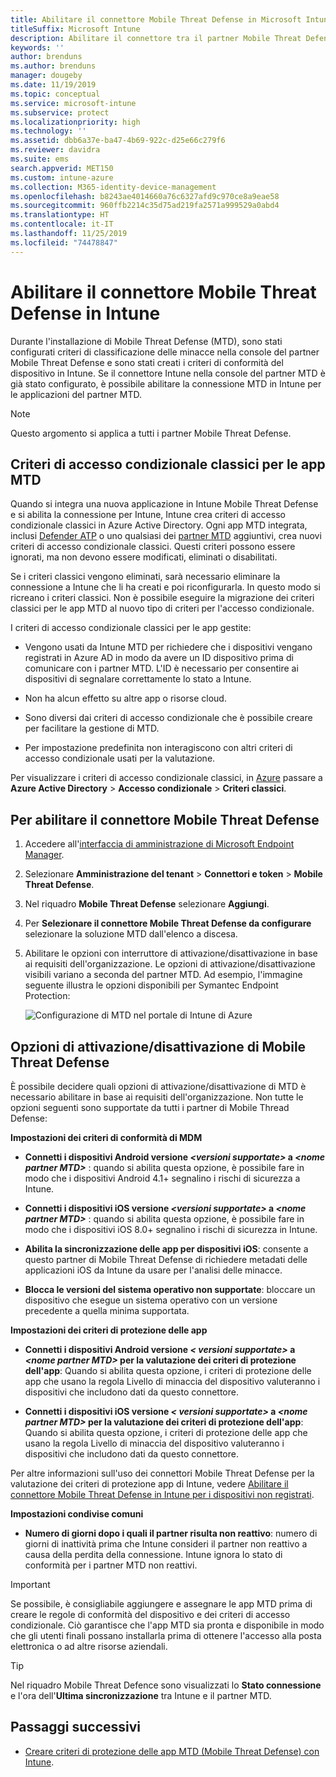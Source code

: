 ```yaml
---
title: Abilitare il connettore Mobile Threat Defense in Microsoft Intune
titleSuffix: Microsoft Intune
description: Abilitare il connettore tra il partner Mobile Threat Defense (MTD) e Microsoft Intune.
keywords: ''
author: brenduns
ms.author: brenduns
manager: dougeby
ms.date: 11/19/2019
ms.topic: conceptual
ms.service: microsoft-intune
ms.subservice: protect
ms.localizationpriority: high
ms.technology: ''
ms.assetid: dbb6a37e-ba47-4b69-922c-d25e66c279f6
ms.reviewer: davidra
ms.suite: ems
search.appverid: MET150
ms.custom: intune-azure
ms.collection: M365-identity-device-management
ms.openlocfilehash: b8243ae4014660a76c6327afd9c970ce8a9eae58
ms.sourcegitcommit: 960ffb2214c35d75ad219fa2571a999529a0abd4
ms.translationtype: HT
ms.contentlocale: it-IT
ms.lasthandoff: 11/25/2019
ms.locfileid: "74478847"
---
```

# <a name="enable-the-mobile-threat-defense-connector-in-intune"></a>Abilitare il connettore Mobile Threat Defense in Intune

Durante l'installazione di Mobile Threat Defense (MTD), sono stati configurati criteri di classificazione delle minacce nella console del partner Mobile Threat Defense e sono stati creati i criteri di conformità del dispositivo in Intune. Se il connettore Intune nella console del partner MTD è già stato configurato, è possibile abilitare la connessione MTD in Intune per le applicazioni del partner MTD.

> [!NOTE]
> Questo argomento si applica a tutti i partner Mobile Threat Defense.

## <a name="classic-conditional-access-policies-for-mtd-apps"></a>Criteri di accesso condizionale classici per le app MTD

Quando si integra una nuova applicazione in Intune Mobile Threat Defense e si abilita la connessione per Intune, Intune crea criteri di accesso condizionale classici in Azure Active Directory. Ogni app MTD integrata, inclusi [Defender ATP](advanced-threat-protection.md) o uno qualsiasi dei [partner MTD](mobile-threat-defense.md#mobile-threat-defense-partners) aggiuntivi, crea nuovi criteri di accesso condizionale classici. Questi criteri possono essere ignorati, ma non devono essere modificati, eliminati o disabilitati.

Se i criteri classici vengono eliminati, sarà necessario eliminare la connessione a Intune che li ha creati e poi riconfigurarla. In questo modo si ricreano i criteri classici. Non è possibile eseguire la migrazione dei criteri classici per le app MTD al nuovo tipo di criteri per l'accesso condizionale.

I criteri di accesso condizionale classici per le app gestite:

- Vengono usati da Intune MTD per richiedere che i dispositivi vengano registrati in Azure AD in modo da avere un ID dispositivo prima di comunicare con i partner MTD. L'ID è necessario per consentire ai dispositivi di segnalare correttamente lo stato a Intune.

- Non ha alcun effetto su altre app o risorse cloud.

- Sono diversi dai criteri di accesso condizionale che è possibile creare per facilitare la gestione di MTD.

- Per impostazione predefinita non interagiscono con altri criteri di accesso condizionale usati per la valutazione.

Per visualizzare i criteri di accesso condizionale classici, in [Azure](https://portal.azure.com/#home) passare a **Azure Active Directory** > **Accesso condizionale** > **Criteri classici**.

## <a name="to-enable-the-mobile-threat-defense-connector"></a>Per abilitare il connettore Mobile Threat Defense

1. Accedere all'[interfaccia di amministrazione di Microsoft Endpoint Manager](https://go.microsoft.com/fwlink/?linkid=2109431).

2. Selezionare **Amministrazione del tenant** > **Connettori e token** > **Mobile Threat Defense**.

3. Nel riquadro **Mobile Threat Defense** selezionare **Aggiungi**.

4. Per **Selezionare il connettore Mobile Threat Defense da configurare** selezionare la soluzione MTD dall'elenco a discesa.

5. Abilitare le opzioni con interruttore di attivazione/disattivazione in base ai requisiti dell'organizzazione. Le opzioni di attivazione/disattivazione visibili variano a seconda del partner MTD.  Ad esempio, l'immagine seguente illustra le opzioni disponibili per Symantec Endpoint Protection:

   ![Configurazione di MTD nel portale di Intune di Azure](./media/mtd-connector-enable/enable-mtd-connector-1.png)

## <a name="mobile-threat-defense-toggle-options"></a>Opzioni di attivazione/disattivazione di Mobile Threat Defense

È possibile decidere quali opzioni di attivazione/disattivazione di MTD è necessario abilitare in base ai requisiti dell'organizzazione. Non tutte le opzioni seguenti sono supportate da tutti i partner di Mobile Thread Defense:

**Impostazioni dei criteri di conformità di MDM**

- **Connetti i dispositivi Android versione _\<versioni supportate>_ a _\<nome partner MTD>_** : quando si abilita questa opzione, è possibile fare in modo che i dispositivi Android 4.1+ segnalino i rischi di sicurezza a Intune.

- **Connetti i dispositivi iOS versione _\<versioni supportate>_ a _\<nome partner MTD>_** : quando si abilita questa opzione, è possibile fare in modo che i dispositivi iOS 8.0+ segnalino i rischi di sicurezza in Intune.

- **Abilita la sincronizzazione delle app per dispositivi iOS**: consente a questo partner di Mobile Threat Defense di richiedere metadati delle applicazioni iOS da Intune da usare per l'analisi delle minacce.

- **Blocca le versioni del sistema operativo non supportate**: bloccare un dispositivo che esegue un sistema operativo con un versione precedente a quella minima supportata.

**Impostazioni dei criteri di protezione delle app**

- **Connetti i dispositivi Android versione *\< versioni supportate>* a *\<nome partner MTD>* per la valutazione dei criteri di protezione dell'app**: Quando si abilita questa opzione, i criteri di protezione delle app che usano la regola Livello di minaccia del dispositivo valuteranno i dispositivi che includono dati da questo connettore.

- **Connetti i dispositivi iOS versione *\< versioni supportate>* a *\<nome partner MTD>* per la valutazione dei criteri di protezione dell'app**: Quando si abilita questa opzione, i criteri di protezione delle app che usano la regola Livello di minaccia del dispositivo valuteranno i dispositivi che includono dati da questo connettore.

Per altre informazioni sull'uso dei connettori Mobile Threat Defense per la valutazione dei criteri di protezione app di Intune, vedere [Abilitare il connettore Mobile Threat Defense in Intune per i dispositivi non registrati](~/protect/mtd-enable-unenrolled-devices.md).

**Impostazioni condivise comuni**

- **Numero di giorni dopo i quali il partner risulta non reattivo**: numero di giorni di inattività prima che Intune consideri il partner non reattivo a causa della perdita della connessione. Intune ignora lo stato di conformità per i partner MTD non reattivi.

> [!IMPORTANT]
> Se possibile, è consigliabile aggiungere e assegnare le app MTD prima di creare le regole di conformità del dispositivo e dei criteri di accesso condizionale. Ciò garantisce che l'app MTD sia pronta e disponibile in modo che gli utenti finali possano installarla prima di ottenere l'accesso alla posta elettronica o ad altre risorse aziendali.

> [!TIP]
> Nel riquadro Mobile Threat Defence sono visualizzati lo **Stato connessione** e l'ora dell'**Ultima sincronizzazione** tra Intune e il partner MTD.

## <a name="next-steps"></a>Passaggi successivi

- [Creare criteri di protezione delle app MTD (Mobile Threat Defense) con Intune](~/protect/mtd-app-protection-policy.md).
